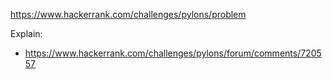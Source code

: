 https://www.hackerrank.com/challenges/pylons/problem

Explain:

- https://www.hackerrank.com/challenges/pylons/forum/comments/720557
